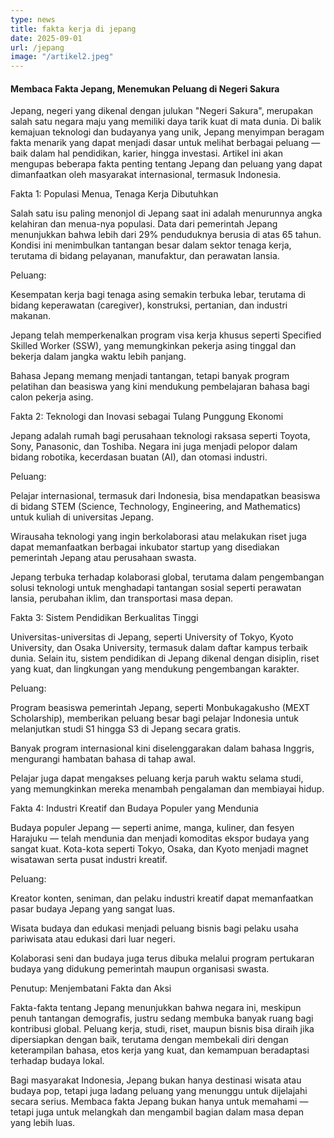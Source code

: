 ```yaml
---
type: news
title: fakta kerja di jepang
date: 2025-09-01
url: /jepang
image: "/artikel2.jpeg"
---
```



#### Membaca Fakta Jepang, Menemukan Peluang di Negeri Sakura

Jepang, negeri yang dikenal dengan julukan "Negeri Sakura", merupakan salah satu negara maju yang memiliki daya tarik kuat di mata dunia. Di balik kemajuan teknologi dan budayanya yang unik, Jepang menyimpan beragam fakta menarik yang dapat menjadi dasar untuk melihat berbagai peluang — baik dalam hal pendidikan, karier, hingga investasi. Artikel ini akan mengupas beberapa fakta penting tentang Jepang dan peluang yang dapat dimanfaatkan oleh masyarakat internasional, termasuk Indonesia.

Fakta 1: Populasi Menua, Tenaga Kerja Dibutuhkan

Salah satu isu paling menonjol di Jepang saat ini adalah menurunnya angka kelahiran dan menua-nya populasi. Data dari pemerintah Jepang menunjukkan bahwa lebih dari 29% penduduknya berusia di atas 65 tahun. Kondisi ini menimbulkan tantangan besar dalam sektor tenaga kerja, terutama di bidang pelayanan, manufaktur, dan perawatan lansia.

Peluang:

Kesempatan kerja bagi tenaga asing semakin terbuka lebar, terutama di bidang keperawatan (caregiver), konstruksi, pertanian, dan industri makanan.

Jepang telah memperkenalkan program visa kerja khusus seperti Specified Skilled Worker (SSW), yang memungkinkan pekerja asing tinggal dan bekerja dalam jangka waktu lebih panjang.

Bahasa Jepang memang menjadi tantangan, tetapi banyak program pelatihan dan beasiswa yang kini mendukung pembelajaran bahasa bagi calon pekerja asing.

Fakta 2: Teknologi dan Inovasi sebagai Tulang Punggung Ekonomi

Jepang adalah rumah bagi perusahaan teknologi raksasa seperti Toyota, Sony, Panasonic, dan Toshiba. Negara ini juga menjadi pelopor dalam bidang robotika, kecerdasan buatan (AI), dan otomasi industri.

Peluang:

Pelajar internasional, termasuk dari Indonesia, bisa mendapatkan beasiswa di bidang STEM (Science, Technology, Engineering, and Mathematics) untuk kuliah di universitas Jepang.

Wirausaha teknologi yang ingin berkolaborasi atau melakukan riset juga dapat memanfaatkan berbagai inkubator startup yang disediakan pemerintah Jepang atau perusahaan swasta.

Jepang terbuka terhadap kolaborasi global, terutama dalam pengembangan solusi teknologi untuk menghadapi tantangan sosial seperti perawatan lansia, perubahan iklim, dan transportasi masa depan.

Fakta 3: Sistem Pendidikan Berkualitas Tinggi

Universitas-universitas di Jepang, seperti University of Tokyo, Kyoto University, dan Osaka University, termasuk dalam daftar kampus terbaik dunia. Selain itu, sistem pendidikan di Jepang dikenal dengan disiplin, riset yang kuat, dan lingkungan yang mendukung pengembangan karakter.

Peluang:

Program beasiswa pemerintah Jepang, seperti Monbukagakusho (MEXT Scholarship), memberikan peluang besar bagi pelajar Indonesia untuk melanjutkan studi S1 hingga S3 di Jepang secara gratis.

Banyak program internasional kini diselenggarakan dalam bahasa Inggris, mengurangi hambatan bahasa di tahap awal.

Pelajar juga dapat mengakses peluang kerja paruh waktu selama studi, yang memungkinkan mereka menambah pengalaman dan membiayai hidup.

Fakta 4: Industri Kreatif dan Budaya Populer yang Mendunia

Budaya populer Jepang — seperti anime, manga, kuliner, dan fesyen Harajuku — telah mendunia dan menjadi komoditas ekspor budaya yang sangat kuat. Kota-kota seperti Tokyo, Osaka, dan Kyoto menjadi magnet wisatawan serta pusat industri kreatif.

Peluang:

Kreator konten, seniman, dan pelaku industri kreatif dapat memanfaatkan pasar budaya Jepang yang sangat luas.

Wisata budaya dan edukasi menjadi peluang bisnis bagi pelaku usaha pariwisata atau edukasi dari luar negeri.

Kolaborasi seni dan budaya juga terus dibuka melalui program pertukaran budaya yang didukung pemerintah maupun organisasi swasta.

Penutup: Menjembatani Fakta dan Aksi

Fakta-fakta tentang Jepang menunjukkan bahwa negara ini, meskipun penuh tantangan demografis, justru sedang membuka banyak ruang bagi kontribusi global. Peluang kerja, studi, riset, maupun bisnis bisa diraih jika dipersiapkan dengan baik, terutama dengan membekali diri dengan keterampilan bahasa, etos kerja yang kuat, dan kemampuan beradaptasi terhadap budaya lokal.

Bagi masyarakat Indonesia, Jepang bukan hanya destinasi wisata atau budaya pop, tetapi juga ladang peluang yang menunggu untuk dijelajahi secara serius. Membaca fakta Jepang bukan hanya untuk memahami — tetapi juga untuk melangkah dan mengambil bagian dalam masa depan yang lebih luas.

